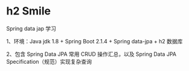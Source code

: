 # h2 Smile
Spring data jap 学习

1、环境：Java jdk 1.8 + Spring Boot 2.1.4 + Spring data-jpa + h2 数据库

2、包含 Spring Data JPA 常用 CRUD 操作汇总，以及 Spring Data JPA Specification（规范）实现复杂查询